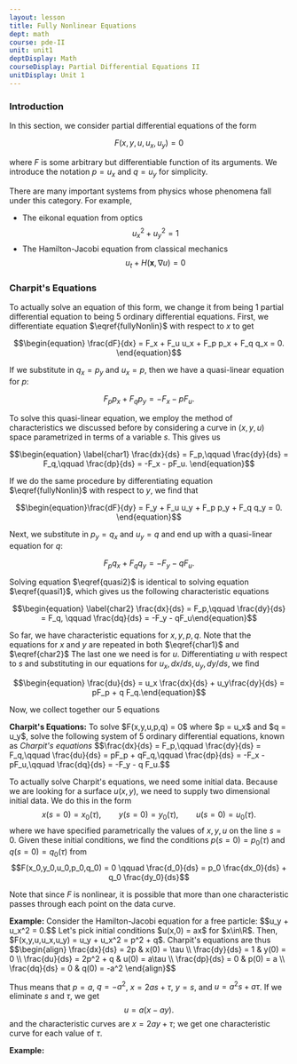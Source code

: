 ```yaml
---
layout: lesson
title: Fully Nonlinear Equations
dept: math
course: pde-II
unit: unit1
deptDisplay: Math
courseDisplay: Partial Differential Equations II
unitDisplay: Unit 1
---
```


### Introduction

In this section, we consider partial differential equations of the form

$$\begin{equation} \label{fullyNonlin} F(x,y,u,u_x,u_y) = 0 \end{equation}$$

where $F$ is some arbitrary but differentiable function of its arguments. We introduce the notation $p = u_x$ and $q = u_y$ for simplicity. 

There are many important systems from physics whose phenomena fall under this category. For example,

* The eikonal equation from optics $$u_x^2 + u_y^2 = 1$$
* The Hamilton-Jacobi equation from classical mechanics $$u_t + H(\textbf{x},\nabla u) = 0$$

### Charpit's Equations

To actually solve an equation of this form, we change it from being 1 partial differential equation to being 5 ordinary differential equations. First, we differentiate equation $\eqref{fullyNonlin}$ with respect to $x$ to get

$$\begin{equation} \frac{dF}{dx} = F_x + F_u u_x + F_p p_x + F_q q_x = 0. \end{equation}$$

If we substitute in $q_x = p_y$ and $u_x = p$, then we have a quasi-linear equation for $p$:

$$\begin{equation} \label{quasi1} F_p p_x + F_q p_y = - F_x - pF_u. \end{equation}$$

To solve this quasi-linear equation, we employ the method of characteristics we discussed before by considering a curve in $(x,y,u)$ space parametrized in terms of a variable $s$. This gives us 

$$\begin{equation} \label{char1} \frac{dx}{ds} = F_p,\qquad \frac{dy}{ds} = F_q,\qquad \frac{dp}{ds} = -F_x - pF_u. \end{equation}$$

If we do the same procedure by differentiating equation $\eqref{fullyNonlin}$ with respect to $y$, we find that

$$\begin{equation}\frac{dF}{dy} = F_y + F_u u_y + F_p p_y + F_q q_y = 0. \end{equation}$$

Next, we substitute in $p_y = q_x$ and $u_y = q$ and end up with a quasi-linear equation for $q$:

$$\begin{equation} \label{quasi2} F_p q_x + F_q q_y = - F_y - qF_u. \end{equation}$$

Solving equation $\eqref{quasi2}$ is identical to solving equation $\eqref{quasi1}$, which gives us the following characteristic equations

$$\begin{equation} \label{char2} \frac{dx}{ds} = F_p,\qquad \frac{dy}{ds} = F_q, \qquad \frac{dq}{ds} = -F_y - qF_u\end{equation}$$

So far, we have characteristic equations for $x,y,p,q$. Note that the equations for $x$ and $y$ are repeated in both $\eqref{char1}$ and $\eqref{char2}$ The last one we need is for $u$. Differentiating $u$ with respect to $s$ and substituting in our equations for $u_x, dx/ds,u_y,dy/ds$, we find

$$\begin{equation} \frac{du}{ds} = u_x \frac{dx}{ds} + u_y\frac{dy}{ds} = pF_p + q F_q.\end{equation}$$

Now, we collect together our 5 equations

<div class="result">
<b>Charpit's Equations:</b>  To solve $F(x,y,u,p,q) = 0$ where $p = u_x$ and $q = u_y$, solve the following system of 5 ordinary differential equations, known as <i>Charpit's equations</i>
$$\frac{dx}{ds} = F_p,\qquad \frac{dy}{ds} = F_q,\qquad \frac{du}{ds} = pF_p + qF_q,\qquad \frac{dp}{ds} = -F_x - pF_u,\qquad \frac{dq}{ds} = -F_y - q F_u.$$
</div>

To actually solve Charpit's equations, we need some initial data. Because we are looking for a surface $u(x,y)$, we need to supply two dimensional initial data. We do this in the form
$$x(s=0) = x_0(\tau),\qquad y(s=0) = y_0(\tau), \qquad u(s=0) = u_0(\tau).$$
where we have specified parametrically the values of $x,y,u$ on the line $s=0$. Given these initial conditions, we find the conditions $p(s=0) = p_0(\tau)$ and $q(s=0) = q_0(\tau)$ from
$$F(x_0,y_0,u_0,p_0,q_0) = 0 \qquad \frac{d_0}{ds} = p_0 \frac{dx_0}{ds} + q_0 \frac{dy_0}{ds}$$

Note that since $F$ is nonlinear, it is possible that more than one characteristic passes through each point on the data curve. 

<div class="example">
<b>Example:</b> Consider the Hamilton-Jacobi equation for a free particle:
$$u_y + u_x^2 = 0.$$
Let's pick initial conditions $u(x,0) = ax$ for $x\in\R$. Then, $F(x,y,u,u_x,u_y) = u_y + u_x^2 = p^2 + q$. Charpit's equations are thus 
$$\begin{align}
\frac{dx}{ds} = 2p & x(0) = \tau \\
\frac{dy}{ds} = 1 & y(0) = 0 \\
\frac{du}{ds} = 2p^2 + q & u(0) = a\tau \\
\frac{dp}{ds} = 0 & p(0) = a \\
\frac{dq}{ds} = 0 & q(0) = -a^2
\end{align}$$

Thus means that $p = a$, $q = -a^2$, $x = 2as + \tau$, $y = s$, and $u = a^2 s + a\tau$. If we eliminate $s$ and $\tau$, we get 
$$u = a(x-ay).$$
and the characteristic curves are $x = 2ay + \tau$; we get one characteristic curve for each value of $\tau$. 
</div>

<div class="example">
<b>Example:</b>

</div>
















